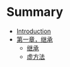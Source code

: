 # Summary

* [Introduction](README.md)
* [第一章，继承](chapter1.md)
   * [继承](jiCheng.md)
   * [虚方法](xuFangFa.md)

